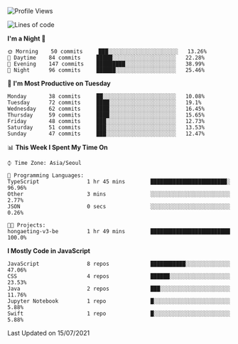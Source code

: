 <!--START_SECTION:waka-->
![Profile Views](http://img.shields.io/badge/Profile%20Views-0-blue)

![Lines of code](https://img.shields.io/badge/From%20Hello%20World%20I%27ve%20Written-92525%20lines%20of%20code-blue)

**I'm a Night 🦉** 

```text
🌞 Morning    50 commits     ███░░░░░░░░░░░░░░░░░░░░░░   13.26% 
🌆 Daytime    84 commits     █████░░░░░░░░░░░░░░░░░░░░   22.28% 
🌃 Evening    147 commits    █████████░░░░░░░░░░░░░░░░   38.99% 
🌙 Night      96 commits     ██████░░░░░░░░░░░░░░░░░░░   25.46%

```
📅 **I'm Most Productive on Tuesday** 

```text
Monday       38 commits     ██░░░░░░░░░░░░░░░░░░░░░░░   10.08% 
Tuesday      72 commits     ████░░░░░░░░░░░░░░░░░░░░░   19.1% 
Wednesday    62 commits     ████░░░░░░░░░░░░░░░░░░░░░   16.45% 
Thursday     59 commits     ████░░░░░░░░░░░░░░░░░░░░░   15.65% 
Friday       48 commits     ███░░░░░░░░░░░░░░░░░░░░░░   12.73% 
Saturday     51 commits     ███░░░░░░░░░░░░░░░░░░░░░░   13.53% 
Sunday       47 commits     ███░░░░░░░░░░░░░░░░░░░░░░   12.47%

```


📊 **This Week I Spent My Time On** 

```text
⌚︎ Time Zone: Asia/Seoul

💬 Programming Languages: 
TypeScript               1 hr 45 mins        ████████████████████████░   96.96% 
Other                    3 mins              ░░░░░░░░░░░░░░░░░░░░░░░░░   2.77% 
JSON                     0 secs              ░░░░░░░░░░░░░░░░░░░░░░░░░   0.26%

🐱‍💻 Projects: 
hongaeting-v3-be         1 hr 49 mins        █████████████████████████   100.0%

```

**I Mostly Code in JavaScript** 

```text
JavaScript               8 repos             ███████████░░░░░░░░░░░░░░   47.06% 
CSS                      4 repos             ██████░░░░░░░░░░░░░░░░░░░   23.53% 
Java                     2 repos             ███░░░░░░░░░░░░░░░░░░░░░░   11.76% 
Jupyter Notebook         1 repo              █░░░░░░░░░░░░░░░░░░░░░░░░   5.88% 
Swift                    1 repo              █░░░░░░░░░░░░░░░░░░░░░░░░   5.88%

```



 Last Updated on 15/07/2021
<!--END_SECTION:waka-->
